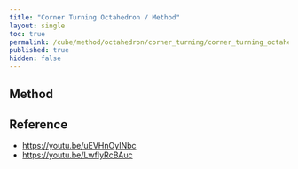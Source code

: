 ```yaml
---
title: "Corner Turning Octahedron / Method"
layout: single
toc: true
permalink: /cube/method/octahedron/corner_turning/corner_turning_octahedron/method
published: true
hidden: false
---
```


<head>
  <base target="_blank">
  <link
    rel   = "stylesheet"
    type  = "text/css"
    href  = "/assets/css/twisty/Octahedron/Corner_Turning_Octahedron.css"
  >
  <script
    src   = "https://cdn.cubing.net/js/cubing/twisty"
    type  = "module"
    defer
  ></script>
</head>



## Method

<div class="twisty-wrapper">
  <twisty-player
    experimental-puzzle-description = "o v 0.577350269189625 v 1.154700538379251"
    camera-latitude                 = "-30"
    camera-longitude                = 0
    experimental-stickering         = "full"
    alg                             = ""
    experimental-setup-alg          = ""
    experimental-setup-anchor       = "end"
    tempo-scale                     = "1.3"
    viewer-link                     = "experimental-twizzle-explorer"
  ></twisty-player>
</div>



## Reference

- <https://youtu.be/uEVHnOyINbc>
- <https://youtu.be/LwfIyRcBAuc>